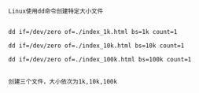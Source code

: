     Linux使用dd命令创建特定大小文件


    dd if=/dev/zero of=./index_1k.html bs=1k count=1

    dd if=/dev/zero of=./index_10k.html bs=10k count=1

    dd if=/dev/zero of=./index_100k.html bs=100k count=1


    创建三个文件，大小依次为1k,10k,100k
